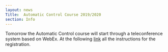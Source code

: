 ```yaml
---
layout: news
Title:  Automatic Control Course 2019/2020
section: Info
---
```



Tomorrow the Automatic Control course will start through a teleconference system based on WebEx. At the following [link](http://home.ing.unisannio.it/iannelli/teaching/courses/2019-CA.html) all the instructions for the registration.
